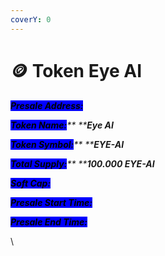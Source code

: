```yaml
---
coverY: 0
---
```


# 🪙 Token Eye AI

_<mark style="background-color:blue;">**Presale Address:**</mark>_

_<mark style="background-color:blue;">**Token Name:**</mark>** ****Eye AI**_

_<mark style="background-color:blue;">**Token Symbol:**</mark>** ****EYE-AI**_

_<mark style="background-color:blue;">**Total Supply:**</mark>** ****100.000 EYE-AI**_

_<mark style="background-color:blue;">**Soft Cap:**</mark>_

_<mark style="background-color:blue;">**Presale Start Time:**</mark>_

_<mark style="background-color:blue;">**Presale End Time:**</mark>_



\



